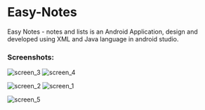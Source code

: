 # Easy-Notes
Easy Notes - notes and lists is an Android Application, design and developed using XML and Java language in android studio.

### Screenshots:

![screen_3](https://user-images.githubusercontent.com/78471553/140938929-5ea3d7a8-67ed-429f-9211-fa1e51ef31b1.png)            ![screen_4](https://user-images.githubusercontent.com/78471553/140939204-4a208e03-0e50-4122-ad2b-fd141864e644.png)

![screen_2](https://user-images.githubusercontent.com/78471553/140941061-59ef2359-c54b-4a3e-b1cb-0f78b09a8d8b.png)            ![screen_1](https://user-images.githubusercontent.com/78471553/140941444-68af5f77-d35a-4ec0-a359-7ee6634d90ab.png)

![screen_5](https://user-images.githubusercontent.com/78471553/140941572-ede7e0ea-a1fc-4b11-82a5-e9689c482a62.png)






